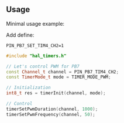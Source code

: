 ## Usage

Minimal usage example:

Add define:

```
PIN_PB7_SET_TIM4_CH2=1
```

```c++
#include "hal_timers.h"

// Let's control PWM for PB7
const Channel_t channel = PIN_PB7_TIM4_CH2;
const TimerMode_t mode = TIMER_MODE_PWM;

// Initialization
int8_t res = timerInit(channel, mode);

// Control
timerSetPwmDuration(channel, 1000);
timerSetPwmFrequency(channel, 50);
```
